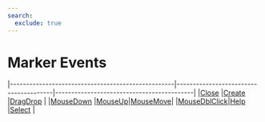 ```yaml
---
search:
  exclude: true
---
```


<h1 class="heading"><span class="name">Marker Events</span></h1>

|---------------------------------------------------|---------------------------------------|-------------------------------------------|
|[Close](../methodorevents/close.md)                |[Create](../methodorevents/create.md)  |[DragDrop](../methodorevents/dragdrop.md)  |
|[MouseDown](../methodorevents/mousedown.md)        |[MouseUp](../methodorevents/mouseup.md)|[MouseMove](../methodorevents/mousemove.md)|
|[MouseDblClick](../methodorevents/mousedblclick.md)|[Help](../methodorevents/help.md)      |[Select](../methodorevents/select.md)      |
